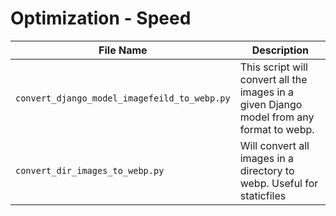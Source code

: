 # Optimization - Speed

| File Name | Description | 
| --- | --- | 
|`convert_django_model_imagefeild_to_webp.py` | This script will convert all the images in a given Django model from any format to webp. | 
|`convert_dir_images_to_webp.py` | Will convert all images in a directory to webp. Useful for staticfiles | 
